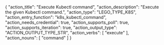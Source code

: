 {
"action_title": "Execute Kubectl command",
"action_description": "Execute the given Kubectl command.",
"action_type": "LEGO_TYPE_K8S",
"action_entry_function": "k8s_kubectl_command",
"action_needs_credential": true,
"action_supports_poll": true,
"action_supports_iteration": true,
"action_output_type": "ACTION_OUTPUT_TYPE_STR",
"action_verbs": [
"execute"
],
"action_nouns": [
"command"
]
}
